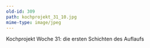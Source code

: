 ```yaml
---
old-id: 309
path: kochprojekt_31_10.jpg
mime-type: image/jpeg
---
```

Kochprojekt Woche 31:
die ersten Schichten des Auflaufs
